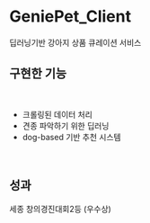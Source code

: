 # GeniePet_Client<br>
딥러닝기반 강아지 상품 큐레이션 서비스 <br>

## 구현한 기능
<br>
<ul>
  <li>크롤링된 데이터 처리</li>
  <li>견종 파악하기 위한 딥러닝</li>
  <li>dog-based 기반 추천 시스템</li>
</ul>
<br>

## 성과 <br>
세종 창의경진대회2등 (우수상)

